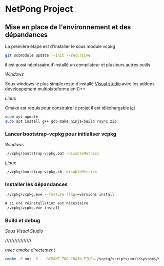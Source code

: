# NetPong Project

## Mise en place de l'environnement et des dépandances

La première étape est d'installer le sous module vcpkg

```bash
git submodule update --init --recursive
```

il est aussi nécéssaire d'installé un compilateur et plusieurs autres outils

*Windows*

Sous windows le plus simple reste d'installé [Visual studio](https://visualstudio.microsoft.com/fr/downloads/) avec les addons développement multiplateforme en C++

*Linux*

Cmake est requis pour construire le projet il est téléchargable [ici](https://cmake.org/download/)

```bash
sudo apt update
sudo apt install g++ gdb make ninja-build rsync zip
```

### Lancer bootstrap-vcpkg pour initialiser vcpkg

*Windows*
```cmd
./vcpkg/bootstrap-vcpkg.bat -disableMetrics
```

*Linux*
```bash
./vcpkg/bootstrap-vcpkg.sh -disableMetrics
```

### Installer les dépandances

```cmd
./vcpkg/vcpkg.exe --feature-flags=versions install

# si une réinstallation est nécessaire 
./vcpkg/vcpkg.exe install
```

### Build et debug

*Sous Visual Studio*

/////////////////

*avec cmake directement*

```bash
cmake -B out -S . -DCMAKE_TOOLCHAIN_FILE=./vcpkg/scripts/buildsystems/vcpkg.cmake
```
